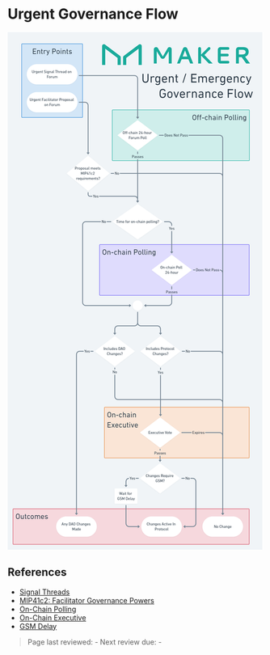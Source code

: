 # Urgent Governance Flow

![Urgent Governance Flow - Open to zoom](../images/urgent-governance-flowchart.png)

## References

* [Signal Threads](off-chain-governance.md#forum-signal-threads)
* [MIP41c2: Facilitator Governance Powers](https://mips.makerdao.com/mips/details/MIP41#MIP41c2)
* [On-Chain Polling](on-chain-governance.md#governance-polls)
* [On-Chain Executive](on-chain-governance.md#executive-votes)
* [GSM Delay](../parameter-index/core/param-gsm-pause-delay.md)

>Page last reviewed: -
>Next review due: -

